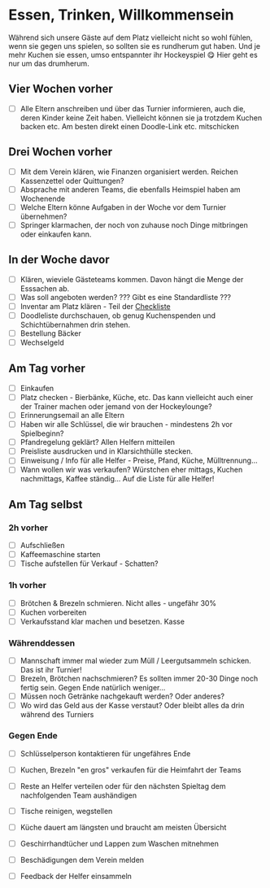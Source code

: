 # Essen, Trinken, Willkommensein
Während sich unsere Gäste auf dem Platz vielleicht nicht so wohl fühlen, wenn sie gegen uns spielen, so sollten sie es rundherum gut haben. Und je mehr Kuchen sie essen, umso entspannter ihr Hockeyspiel :yum:
Hier geht es nur um das drumherum.

## Vier Wochen vorher
- [ ] Alle Eltern anschreiben und über das Turnier informieren, auch die, deren Kinder keine Zeit haben. Vielleicht können sie ja trotzdem Kuchen backen etc. Am besten direkt einen Doodle-Link etc. mitschicken

## Drei Wochen vorher
- [ ] Mit dem Verein klären, wie Finanzen organisiert werden. Reichen Kassenzettel oder Quittungen? 
- [ ] Absprache mit anderen Teams, die ebenfalls Heimspiel haben am Wochenende
- [ ] Welche Eltern könne Aufgaben in der Woche vor dem Turnier übernehmen?
- [ ] Springer klarmachen, der noch von zuhause noch Dinge mitbringen oder einkaufen kann.

## In der Woche davor
- [ ] Klären, wieviele Gästeteams kommen. Davon hängt die Menge der Esssachen ab.
- [ ] Was soll angeboten werden? ??? Gibt es eine Standardliste ???
- [ ] Inventar am Platz klären - Teil der [Checkliste](https://github.com/orgakram/heimspiel/blob/master/checkliste-inventar.md)
- [ ] Doodleliste durchschauen, ob genug Kuchenspenden und Schichtübernahmen drin stehen.
- [ ] Bestellung Bäcker
- [ ] Wechselgeld

## Am Tag vorher
- [ ] Einkaufen
- [ ] Platz checken - Bierbänke, Küche, etc. Das kann vielleicht auch einer der Trainer machen oder jemand von der Hockeylounge?
- [ ] Erinnerungsemail an alle Eltern
- [ ] Haben wir alle Schlüssel, die wir brauchen - mindestens 2h vor Spielbeginn?
- [ ] Pfandregelung geklärt? Allen Helfern mitteilen
- [ ] Preisliste ausdrucken und in Klarsichthülle stecken.
- [ ] Einweisung / Info für alle Helfer - Preise, Pfand, Küche, Mülltrennung...
- [ ] Wann wollen wir was verkaufen? Würstchen eher mittags, Kuchen nachmittags, Kaffee ständig... Auf die Liste für alle Helfer!

## Am Tag selbst
### 2h vorher
- [ ] Aufschließen
- [ ] Kaffeemaschine starten
- [ ] Tische aufstellen für Verkauf - Schatten?

### 1h vorher
- [ ] Brötchen & Brezeln schmieren. Nicht alles - ungefähr 30%
- [ ] Kuchen vorbereiten
- [ ] Verkaufsstand klar machen und besetzen. Kasse

### Währenddessen
- [ ] Mannschaft immer mal wieder zum Müll / Leergutsammeln schicken. Das ist ihr Turnier!
- [ ] Brezeln, Brötchen nachschmieren? Es sollten immer 20-30 Dinge noch fertig sein. Gegen Ende natürlich weniger...
- [ ] Müssen noch Getränke nachgekauft werden? Oder anderes?
- [ ] Wo wird das Geld aus der Kasse verstaut? Oder bleibt alles da drin während des Turniers

### Gegen Ende
- [ ] Schlüsselperson kontaktieren für ungefähres Ende
- [ ] Kuchen, Brezeln "en gros" verkaufen für die Heimfahrt der Teams
- [ ] Reste an Helfer verteilen oder für den nächsten Spieltag dem nachfolgenden Team aushändigen
- [ ] Tische reinigen, wegstellen
- [ ] Küche dauert am längsten und braucht am meisten Übersicht
- [ ] Geschirrhandtücher und Lappen zum Waschen mitnehmen
- [ ] Beschädigungen dem Verein melden
- [ ] Feedback der Helfer einsammeln

